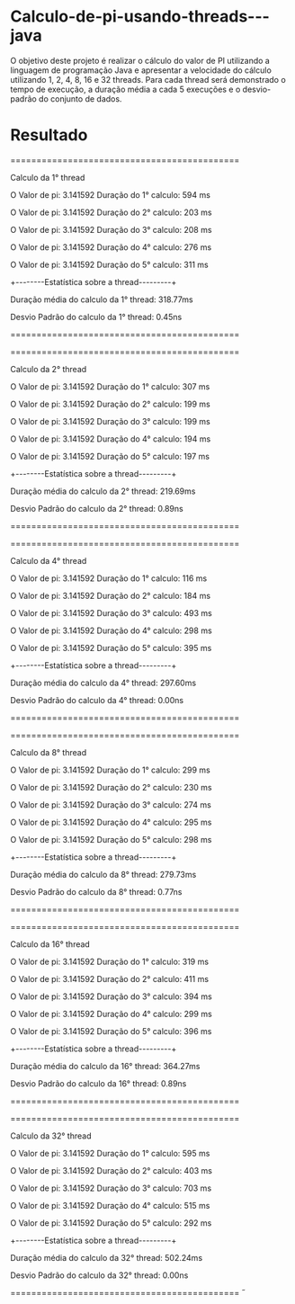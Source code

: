 # Calculo-de-pi-usando-threads---java

O objetivo deste projeto é realizar o cálculo do valor de PI utilizando a linguagem de programação
Java e apresentar a velocidade do cálculo utilizando 1, 2, 4, 8, 16 e 32 threads. Para cada thread 
será demonstrado o tempo de execução, a duração média a cada 5 execuções e o desvio-padrão do 
conjunto de dados.

# Resultado

============================================

Calculo da 1° thread

  O Valor de pi: 3.141592
  Duração do 1° calculo: 594 ms

  O Valor de pi: 3.141592
  Duração do 2° calculo: 203 ms

  O Valor de pi: 3.141592
  Duração do 3° calculo: 208 ms

  O Valor de pi: 3.141592
  Duração do 4° calculo: 276 ms

  O Valor de pi: 3.141592
  Duração do 5° calculo: 311 ms

+--------Estatística sobre a thread---------+

  Duração média do calculo da 1° thread:
    318.77ms

  Desvio Padrão do calculo da 1° thread:
    0.45ns

============================================


============================================

Calculo da 2° thread

  O Valor de pi: 3.141592
  Duração do 1° calculo: 307 ms

  O Valor de pi: 3.141592
  Duração do 2° calculo: 199 ms

  O Valor de pi: 3.141592
  Duração do 3° calculo: 199 ms

  O Valor de pi: 3.141592
  Duração do 4° calculo: 194 ms

  O Valor de pi: 3.141592
  Duração do 5° calculo: 197 ms

+--------Estatística sobre a thread---------+

  Duração média do calculo da 2° thread:
    219.69ms

  Desvio Padrão do calculo da 2° thread:
    0.89ns

============================================


============================================

Calculo da 4° thread

  O Valor de pi: 3.141592
  Duração do 1° calculo: 116 ms

  O Valor de pi: 3.141592
  Duração do 2° calculo: 184 ms

  O Valor de pi: 3.141592
  Duração do 3° calculo: 493 ms

  O Valor de pi: 3.141592
  Duração do 4° calculo: 298 ms

  O Valor de pi: 3.141592
  Duração do 5° calculo: 395 ms

+--------Estatística sobre a thread---------+

  Duração média do calculo da 4° thread:
    297.60ms

  Desvio Padrão do calculo da 4° thread:
    0.00ns

============================================


============================================

Calculo da 8° thread

  O Valor de pi: 3.141592
  Duração do 1° calculo: 299 ms

  O Valor de pi: 3.141592
  Duração do 2° calculo: 230 ms

  O Valor de pi: 3.141592
  Duração do 3° calculo: 274 ms

  O Valor de pi: 3.141592
  Duração do 4° calculo: 295 ms

  O Valor de pi: 3.141592
  Duração do 5° calculo: 298 ms

+--------Estatística sobre a thread---------+

  Duração média do calculo da 8° thread:
    279.73ms

  Desvio Padrão do calculo da 8° thread:
    0.77ns

============================================


============================================

Calculo da 16° thread

  O Valor de pi: 3.141592
  Duração do 1° calculo: 319 ms

  O Valor de pi: 3.141592
  Duração do 2° calculo: 411 ms

  O Valor de pi: 3.141592
  Duração do 3° calculo: 394 ms

  O Valor de pi: 3.141592
  Duração do 4° calculo: 299 ms

  O Valor de pi: 3.141592
  Duração do 5° calculo: 396 ms

+--------Estatística sobre a thread---------+

  Duração média do calculo da 16° thread:
    364.27ms

  Desvio Padrão do calculo da 16° thread:
    0.89ns

============================================


============================================

Calculo da 32° thread

  O Valor de pi: 3.141592
  Duração do 1° calculo: 595 ms

  O Valor de pi: 3.141592
  Duração do 2° calculo: 403 ms

  O Valor de pi: 3.141592
  Duração do 3° calculo: 703 ms

  O Valor de pi: 3.141592
  Duração do 4° calculo: 515 ms

  O Valor de pi: 3.141592
  Duração do 5° calculo: 292 ms

+--------Estatística sobre a thread---------+

  Duração média do calculo da 32° thread:
    502.24ms

  Desvio Padrão do calculo da 32° thread:
    0.00ns

============================================
 

